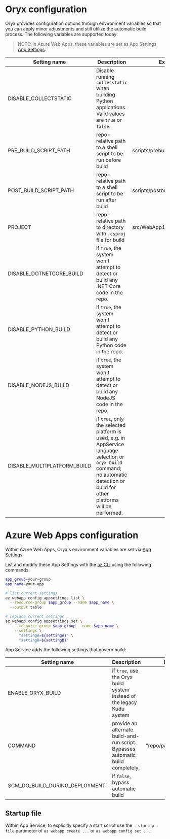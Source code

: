 # Oryx configuration

Oryx provides configuration options through environment variables so that you
can apply minor adjustments and still utilize the automatic build process. The following variables are supported today:

> NOTE: In Azure Web Apps, these variables are set as App Settings [App Settings][].

Setting name                     | Description                                                    | Example
---------------------------------|----------------------------------------------------------------|------------
DISABLE\_COLLECTSTATIC           | Disable running `collecstatic` when building Python applications. Valid values are `true` or `false`. |
PRE\_BUILD\_SCRIPT\_PATH         | repo-relative path to a shell script to be run before build    | scripts/prebuild.sh
POST\_BUILD\_SCRIPT\_PATH        | repo-relative path to a shell script to be run after build     | scripts/postbuild.sh
PROJECT                          | repo-relative path to directory with `.csproj` file for build  | src/WebApp1/WebApp1.csproj
DISABLE\_DOTNETCORE\_BUILD       | if `true`, the system won't attempt to detect or build any .NET Core code in the repo. |
DISABLE\_PYTHON\_BUILD           | if `true`, the system won't attempt to detect or build any Python code in the repo. |
DISABLE\_NODEJS\_BUILD           | if `true`, the system won't attempt to detect or build any NodeJS code in the repo. |
DISABLE\_MULTIPLATFORM\_BUILD    | if `true`, only the selected platform is used, e.g. in AppService language selection or `oryx build` command; no automatic detection or build for other platforms will be performed. |

# Azure Web Apps configuration

Within Azure Web Apps, Oryx's environment variables are set via [App
Settings][].

List and modify these App Settings with the [az CLI][] using the following
commands:

```bash
app_group=your-group
app_name=your-app

# list current settings
az webapp config appsettings list \
  --resource-group $app_group --name $app_name \
  --output table

# replace current settings
az webapp config appsettings set \
    --resource-group $app_group --name $app_name \
    --settings \
      "settingA=${settingA}" \
      "settingB=${settingB}"
```

App Service adds the following settings that govern build:

Setting name                     | Description                                                    | Example
---------------------------------|----------------------------------------------------------------|------------
ENABLE\_ORYX\_BUILD              | if `true`, use the Oryx build system instead of the legacy Kudu system | 
COMMAND                          | provide an alternate build-and-run script. Bypasses automatic build completely. | "repo/path/to/script.sh"
SCM\_DO\_BUILD\_DURING\_DEPLOYMENT` | if `false`, bypass automatic build |

## Startup file

Within App Service, to explicitly specify a start script use the
`--startup-file` parameter of `az webapp create ...` or `az webapp config set
...`.

[App Settings]: https://docs.microsoft.com/en-us/azure/app-service/web-sites-configure#app-settings
[az CLI]: https://github.com/Azure/azure-cli
